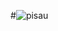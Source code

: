 #![pisau](https://user-images.githubusercontent.com/72609942/194785306-57a2a736-837e-4511-ab70-c2e4b8020e22.jpg)
